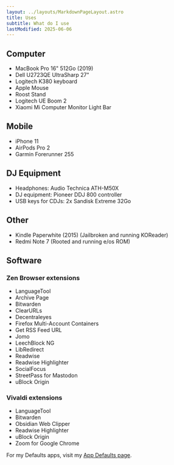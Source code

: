 ```yaml
---
layout: ../layouts/MarkdownPageLayout.astro
title: Uses
subtitle: What do I use
lastModified: 2025-06-06
---
```


## Computer

- MacBook Pro 16" 512Go (2019)
- Dell U2723QE UltraSharp 27"
- Logitech K380 keyboard
- Apple Mouse
- Roost Stand
- Logitech UE Boom 2
- Xiaomi Mi Computer Monitor Light Bar

## Mobile

- iPhone 11
- AirPods Pro 2
- Garmin Forerunner 255

## DJ Equipment

- Headphones: Audio Technica ATH-M50X
- DJ equipment: Pioneer DDJ 800 controller
- USB keys for CDJs: 2x Sandisk Extreme 32Go

## Other

- Kindle Paperwhite (2015) (Jailbroken and running KOReader)
- Redmi Note 7 (Rooted and running e/os ROM)

## Software

### Zen Browser extensions

- LanguageTool
- Archive Page
- Bitwarden
- ClearURLs
- Decentraleyes
- Firefox Multi-Account Containers
- Get RSS Feed URL
- Jomo
- LeechBlock NG
- LibRedirect
- Readwise
- Readwise Highlighter
- SocialFocus
- StreetPass for Mastodon
- uBlock Origin

### Vivaldi extensions

- LanguageTool
- Bitwarden
- Obsidian Web Clipper
- Readwise Highlighter
- uBlock Origin
- Zoom for Google Chrome


For my Defaults apps, visit my [App Defaults page](/defaults).
